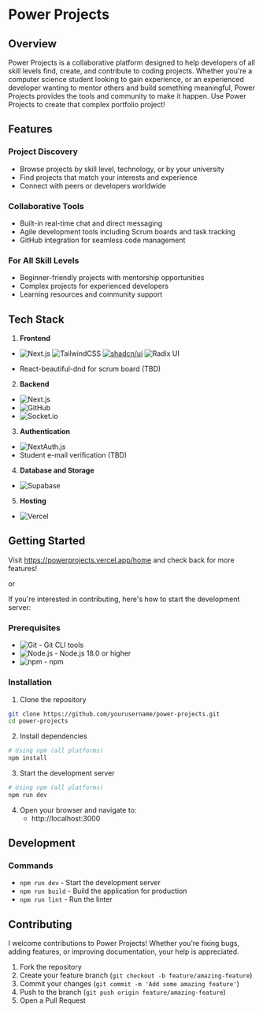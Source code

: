 # Power Projects


## Overview

Power Projects is a collaborative platform designed to help developers of all skill levels find, create, and contribute to coding projects. Whether you're a computer science student looking to gain experience, or an experienced developer wanting to mentor others and build something meaningful, Power Projects provides the tools and community to make it happen. Use Power Projects to create that complex portfolio project!

## Features

### Project Discovery
- Browse projects by skill level, technology, or by your university
- Find projects that match your interests and experience
- Connect with peers or developers worldwide 

### Collaborative Tools
- Built-in real-time chat and direct messaging
- Agile development tools including Scrum boards and task tracking
- GitHub integration for seamless code management

### For All Skill Levels
- Beginner-friendly projects with mentorship opportunities
- Complex projects for experienced developers
- Learning resources and community support

## Tech Stack

1. **Frontend**
*  ![Next.js](https://img.shields.io/badge/-Next.js-000000?style=flat&logo=next.js) ![TailwindCSS](https://img.shields.io/badge/-TailwindCSS-38B2AC?style=flat&logo=tailwind-css&logoColor=white) [![shadcn/ui](https://img.shields.io/badge/shadcn%2Fui-000?logo=shadcnui&logoColor=fff)](#) ![Radix UI](https://img.shields.io/badge/-Radix%20UI-161618?style=flat&logo=radix-ui)

* React-beautiful-dnd for scrum board (TBD)
2. **Backend**
* ![Next.js](https://img.shields.io/badge/-Next.js%20API-000000?style=flat&logo=next.js)
* ![GitHub](https://img.shields.io/badge/-GitHub%20OAuth-181717?style=flat&logo=github)
* ![Socket.io](https://img.shields.io/badge/-Socket.io-010101?style=flat&logo=socket.io)
3. **Authentication**
* ![NextAuth.js](https://img.shields.io/badge/-NextAuth.js-000000?style=flat&logo=next.js)
* Student e-mail verification (TBD)
4. **Database and Storage**
* ![Supabase](https://img.shields.io/badge/-Supabase-3ECF8E?style=flat&logo=supabase&logoColor=white)
5. **Hosting**
* ![Vercel](https://img.shields.io/badge/-Vercel-000000?style=flat&logo=vercel)


## Getting Started
Visit https://powerprojects.vercel.app/home and check back for more features!

or

If you're interested in contributing, here's how to start the development server:

### Prerequisites
- ![Git](https://img.shields.io/badge/-Git-F05032?style=flat&logo=git&logoColor=white) - Git CLI tools
- ![Node.js](https://img.shields.io/badge/-Node.js-339933?style=flat&logo=node.js&logoColor=white) - Node.js 18.0 or higher
- ![npm](https://img.shields.io/badge/-npm-CB3837?style=flat&logo=npm) - npm


### Installation

1. Clone the repository
```bash
git clone https://github.com/yourusername/power-projects.git
cd power-projects
```

2. Install dependencies
```bash
# Using npm (all platforms)
npm install
```

3. Start the development server
```bash
# Using npm (all platforms)
npm run dev
```

4. Open your browser and navigate to:
   - http://localhost:3000


## Development

### Commands
- `npm run dev` - Start the development server
- `npm run build` - Build the application for production
- `npm run lint` - Run the linter

## Contributing

I welcome contributions to Power Projects! Whether you're fixing bugs, adding features, or improving documentation, your help is appreciated.

1. Fork the repository
2. Create your feature branch (`git checkout -b feature/amazing-feature`)
3. Commit your changes (`git commit -m 'Add some amazing feature'`)
4. Push to the branch (`git push origin feature/amazing-feature`)
5. Open a Pull Request
